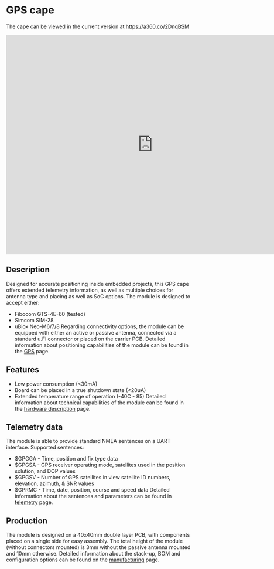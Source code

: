 # GPS cape 
The cape can be viewed in the current version at https://a360.co/2DnqBSM
<iframe src="https://myhub.autodesk360.com/ue2949173/shares/public/SH7f1edQT22b515c761ec892ef97e15452c9?mode=embed" width="800" height="600" allowfullscreen="true" webkitallowfullscreen="true" mozallowfullscreen="true"  frameborder="0"></iframe>

## Description
 Designed for accurate positioning inside embedded projects, this GPS cape offers extended telemetry information, as well as multiple choices for antenna type and placing as well as SoC options.
 The module is designed to accept either:
  - Fibocom GTS-4E-60 (tested)
  - Simcom SIM-28
  - uBlox Neo-M6/7/8
 Regarding connectivity options, the module can be equipped with either an active or passive antenna, connected via a standard u.Fl connector or placed on the carrier PCB.
Detailed information about positioning capabilities of the module can be found in the [GPS](/doc/gps.md) page.

## Features
 - Low power consumption (<30mA)
 - Board can be placed in a true shutdown state (<20uA)
 - Extended temperature range of operation (-40C - 85)
 Detailed information about technical capabilities of the module can be found in the [hardware description](/doc/hardware.md) page.

## Telemetry data
 The module is able to provide standard NMEA sentences on a UART interface. Supported sentences:
 - $GPGGA - Time, position and fix type data
 - $GPGSA - GPS receiver operating mode, satellites used in the position solution, and DOP values
 - $GPGSV - Number of GPS satellites in view satellite ID numbers, elevation, azimuth, & SNR values
 - $GPRMC - Time, date, position, course and speed data
Detailed information about the sentences and parameters can be found in [telemetry](/doc/telemetry.md) page.

## Production
 The module is designed on a 40x40mm double layer PCB, with components placed on a single side for easy assembly.
 The total height of the module (without connectors mounted) is 3mm without the passive antenna mounted and 10mm otherwise.
 Detailed information about the stack-up, BOM and configuration options can be found on the [manufacturing](/doc/manufacturing.md) page.
